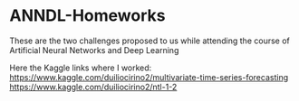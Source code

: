 # ANNDL-Homeworks
These are the two challenges proposed to us while attending the course of Artificial Neural Networks and Deep Learning

Here the Kaggle links where I worked:
https://www.kaggle.com/duiliocirino2/multivariate-time-series-forecasting
https://www.kaggle.com/duiliocirino2/ntl-1-2

